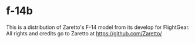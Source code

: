 # f-14b
This is a distribution of Zaretto's F-14 model from its develop for FlightGear. All rights and credits go to Zaretto at https://github.com/Zaretto/
